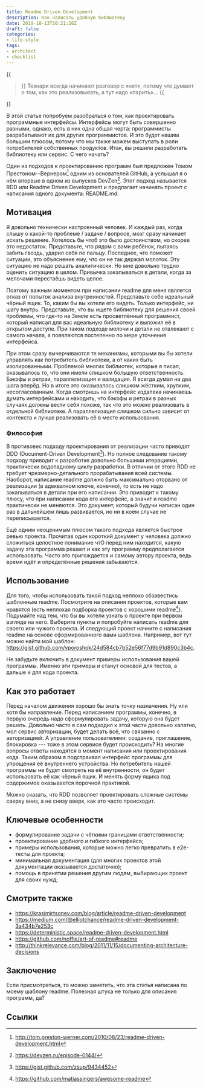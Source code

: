 ```yaml
---
title: Readme Driven Development
description: Как написать удобную библиотеку
date: 2019-10-13T10:21:26Z
draft: false
categories:
- life-style
tags:
- architect
- checklist
---
```


{{<blockquote author="Будин А.В.">}}
Технари всегда начинают разговор с «нет», потому что думают о том, как это реализовывать, а тут надо «парить»…
{{</blockquote>}}

В этой статье попробуем разобраться о том, как проектировать программные интерфейсы. Интерфейсы могут быть совершенно разными, однако, есть в них одна общая черта: программисты разрабатывают их для других программистов. И это будет нашим большим плюсом, потому что мы также можем выступать в роли потребителей собственных продуктов. Итак, вы решили разработать библиотеку или сервис. С чего начать?

Один из подходов к проектированию программ был предложен Томом Престоном--Вернером[^1] одним из основателей GitHub, а услышал я о нём впервые в одном из выпусков DevZen[^2]. Этот подход называется RDD или Readme Driven Development и предлагает начинать проект с написания одного документа: README.md.

## Мотивация

Я довольно технически настроенный человек. И каждый раз, когда слышу о какой-то проблеме / задаче / вопросе, мозг сразу начинает искать решение. Хотелось бы чтоб это было достоинством, но скорее это недостаток. Представьте, что рядом с вами ребёнок, пытаясь забить гвоздь, ударил себя по пальцу. Последнее, что поможет ситуации, это объяснение ему, что он не так держал молоток. Эту ситуацию не надо решать аналитически. Но мне довольно трудно оценить ситуацию в целом. Привычка закапываться в детали, когда за мелочами перестаёшь видеть целое.

Поэтому важным моментом при написании readme для меня является отказ от попыток анализа внутренностей. Представьте себе идеальный чёрный ящик. То, каким бы вы хотели его видеть. Только интерфейс, ни шагу внутрь. Представьте, что вы ищете библиотеку для решения своей проблемы, что где-то на Земле есть просветлённый программист, который написал для вас идеальную библиотеку и выложил её в открытом доступе. При таком подходе мелочи и детали не отвлекают с самого начала, а появляются постепенно по мере уточнения интерфейса.

При этом сразу вычерчиваются те механизмы, которыми вы бы хотели управлять как потребитель библиотеки, а от каких быть изолированными. Проблемой многих библиотек, которые я писал, оказывалось то, что они имели слишком большую ответственность. Бэкофы и ретраи, параллелизация и валидация. Я всегда думал на два шага вперёд. Но в итоге это оказывалось слишком жёстким, хрупким, несогласованным. Когда смотришь на интерфейс издалека начинаешь думать интерфейсами и находить, что бэкофы и ретраи в разных случаях должны вести себя похоже, так что это можно реализовать в отдельной библиотеке. А параллелизация слишком сильно зависит от контекста и лучше реализовать её в месте использования.

### Философия

В противовес подходу проектирования от реализации часто приводят DDD (Document-Driven Development[^3]). Но полное следование такому подходу приводит к разработке довольно большими итерациями, практически водопадному циклу разработки. В отличии от этого RDD не требует чрезмерно-детального прорабатывания всей системы. Наоборот, написание readme должно быть максимально оторвано от реализации (в адекватном ключе, конечно), то есть не надо закапываться в детали при его написании. Это приводит к такому плюсу, что при написании кода его интерфейс, а значит и readme практически не меняются. Это документ, который будучи написан один раз в дальнейшем лишь развивается, но ни в коем случае не переписывается.

Ещё одним неоценимым плюсом такого подхода является быстрое ревью проекта. Прочитав один короткий документ у человека должно сложиться целостное понимание чтО перед ним находится, какую задачу эта программа решает и как эту программу предполагается использовать. Часто это пригождается и самому автору проекта, ведь время идёт и определённые решения забываются.

## Использование

Для того, чтобы использовать такой подход неплохо обзавестись шаблонным readme. Посмотрите на описания проектов, которые вам нравятся (есть неплохая подборка проектов с хорошими readme[^4]). Подумайте над тем, что бы вы хотели узнать о проекте при первом взгляде на него. Выберите пункты и попробуйте написать readme для своего или чужого проекта. И следующий проект начните с написания readme на основе сформированного вами шаблона. Например, вот тут можно найти мой шаблон: https://gist.github.com/vporoshok/24d584cb7b52e56f77d9b91d890c3b4c.

Не забудьте включить в документ примеры использования вашей программы. Именно эти примеры и станут основой для тестов, а дальше и для кода проекта.

## Как это работает

Перед началом движения хорошо бы знать точку назначения. Ну или хотя бы направление. Перед написанием программы, конечно, в первую очередь надо сформулировать задачу, которую она будет решать. Довольно часто я сам подходил к этой части довольно халатно, мол сервис авторизации, будет делать всё, что связанно с авторизацией. А управление пользователями: создание, приглашение, блокировка --- тоже в этом сервисе будет происходить? На многие вопросы ответы находятся в момент написания или проектирования кода. Таким образом я подстраивал интерфейс программы для упрощения её внутреннего устройства. Но потребитель нашей программы не будет смотреть на её внутренности, он будет использовать её как чёрный ящик. И менять форму ящика под содержимое оказывается порочной практикой.

Можно сказать, что RDD позволяет проектировать сложные системы сверху вниз, а не снизу вверх, как это часто происходит.

## Ключевые особенности

- формулирование задачи с чёткими границами ответственности;
- проектирование удобного и гибкого интерфейса;
- примеры использования, которые можно легко превратить в e2e-тесты для проекта;
- минимальная документация (для многих проектов этой документации оказывается достаточно);
- помощь в принятии решения другим людям, выбирающих проект для своих нужд;

## Смотрите также

- https://krasimirtsonev.com/blog/article/readme-driven-development
- https://medium.com/@elliotchance/readme-driven-development-3a434b7e253c
- https://deterministic.space/readme-driven-development.html
- https://github.com/noffle/art-of-readme#readme
- http://thinkrelevance.com/blog/2011/11/15/documenting-architecture-decisions

## Заключение

Если присмотреться, то можно заметить, что эта статья написана по моему шаблону readme. Полезная штука не только для описания программ, да?

## Ссылки

[^1]: http://tom.preston-werner.com/2010/08/23/readme-driven-development.html
[^2]: https://devzen.ru/episode-0144/
[^3]: https://gist.github.com/zsup/9434452
[^4]: https://github.com/matiassingers/awesome-readme
